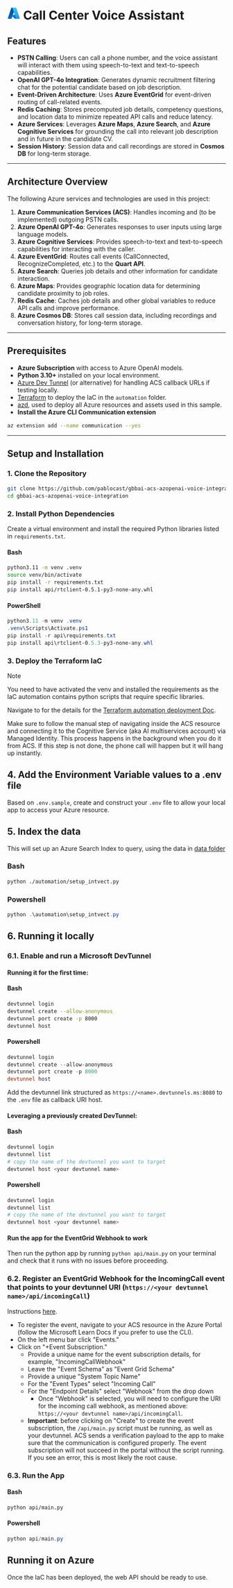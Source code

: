 # <img src="./utils/media/azure_logo.png" alt="Call Center Voice Assistant" style="width:30px;height:30px;"/> Call Center Voice Assistant 

## Features
- **PSTN Calling**: Users can call a phone number, and the voice assistant will interact with them using speech-to-text and text-to-speech capabilities.
- **OpenAI GPT-4o Integration**: Generates dynamic recruitment filtering chat for the potential candidate based on job description.
- **Event-Driven Architecture**: Uses **Azure EventGrid** for event-driven routing of call-related events.
- **Redis Caching**: Stores precomputed job details, competency questions, and location data to minimize repeated API calls and reduce latency.
- **Azure Services**: Leverages **Azure Maps**, **Azure Search**, and **Azure Cognitive Services** for grounding the call into relevant job description and in future in the candidate CV. 
- **Session History**: Session data and call recordings are stored in **Cosmos DB** for long-term storage.
---

## Architecture Overview
The following Azure services and technologies are used in this project:

1. **Azure Communication Services (ACS)**: Handles incoming and (to be implemented) outgoing PSTN calls.
2. **Azure OpenAI GPT-4o**: Generates responses to user inputs using large language models.
3. **Azure Cognitive Services**: Provides speech-to-text and text-to-speech capabilities for interacting with the caller.
4. **Azure EventGrid**: Routes call events (CallConnected, RecognizeCompleted, etc.) to the **Quart API**.
5. **Azure Search**: Queries job details and other information for candidate interaction.
6. **Azure Maps**: Provides geographic location data for determining candidate proximity to job roles.
7. **Redis Cache**: Caches job details and other global variables to reduce API calls and improve performance.
8. **Azure Cosmos DB**: Stores call session data, including recordings and conversation history, for long-term storage.
---

## Prerequisites
- **Azure Subscription** with access to Azure OpenAI models.  
- **Python 3.10+** installed on your local environment.  
- [Azure Dev Tunnel](https://learn.microsoft.com/en-us/azure/developer/dev-tunnels/get-started?tabs=windows) (or alternative) for handling ACS callback URLs if testing locally.  
- [Terraform](https://learn.microsoft.com/pt-br/azure/developer/terraform/get-started-windows-bash) to deploy the IaC in the `automation` folder.
- [azd](https://learn.microsoft.com/azure/developer/azure-developer-cli/install-azd), used to deploy all Azure resources and assets used in this sample.
- **Install the Azure CLI Communication extension**
```bash
az extension add --name communication --yes
```

---

## Setup and Installation
### 1. Clone the Repository
```bash
git clone https://github.com/pablocast/gbbai-acs-azopenai-voice-integration.git
cd gbbai-acs-azopenai-voice-integration
```

### 2. Install Python Dependencies
Create a virtual environment and install the required Python libraries listed in `requirements.txt`.

#### Bash
```bash
python3.11 -m venv .venv
source venv/bin/activate
pip install -r requirements.txt
pip install api/rtclient-0.5.1-py3-none-any.whl
```

#### PowerShell
```powershell
python3.11 -m venv .venv
.venv\Scripts\Activate.ps1
pip install -r api\requirements.txt
pip install api\rtclient-0.5.3-py3-none-any.whl
```

### 3. Deploy the Terraform IaC
> [!Note]
> You need to have activated the venv and installed the requirements as the IaC automation contains python scripts that require specific libraries.

Navigate to for the details for the [Terraform automation deployment Doc](automation/README.md).

Make sure to follow the manual step of navigating inside the ACS resource and connecting it to the Cognitive Service (aka AI multiservices account) via Managed Identity. This process happens in the background when you do it from ACS. If this step is not done, the phone call will happen but it will hang up instantly.

## 4. Add the Environment Variable values to a .env file
Based on `.env.sample`, create and construct your `.env` file to allow your local app to access your Azure resource.

## 5. Index the data
This will set up an Azure Search Index to query, using the data in [data folder](./data/)

### Bash
```bash
python ./automation/setup_intvect.py
```

### Powershell
```powershell
python .\automation\setup_intvect.py
```

## 6. Running it locally

### 6.1. Enable and run a Microsoft DevTunnel
#### Running it for the first time:

#### Bash
```bash
devtunnel login
devtunnel create --allow-anonymous
devtunnel port create -p 8000
devtunnel host
```

#### Powershell
```powershell
devtunnel login
devtunnel create --allow-anonymous
devtunnel port create -p 8000
devtunnel host
```

Add the devtunnel link structured as `https://<name>.devtunnels.ms:8080` to the `.env` file as callback URI host.

#### Leveraging a previously created DevTunnel:
#### Bash
```bash
devtunnel login
devtunnel list
# copy the name of the devtunnel you want to target
devtunnel host <your devtunnel name>
```

#### Powershell
```powershell
devtunnel login
devtunnel list
# copy the name of the devtunnel you want to target
devtunnel host <your devtunnel name>
```
#### Run the app for the EventGrid Webhook to work
Then run the python app by running `python api/main.py` on your terminal and check that it runs with no issues before proceeding.

### 6.2. Register an EventGrid Webhook for the IncomingCall event that points to your devtunnel URI (`https://<your devtunnel name>/api/incomingCall`)
Instructions [here](https://learn.microsoft.com/en-us/azure/communication-services/concepts/call-automation/incoming-call-notification).
  - To register the event, navigate to your ACS resource in the Azure Portal (follow the Microsoft Learn Docs if you prefer to use the CLI). 
  - On the left menu bar click "Events."
  - Click on "+Event Subscription."
    - Provide a unique name for the event subscription details, for example, "IncomingCallWebhook"
    - Leave the "Event Schema" as "Event Grid Schema"
    - Provide a unique "System Topic Name"
    - For the "Event Types" select "Incoming Call"
    - For the "Endpoint Details" select "Webhook" from the drop down
      - Once "Webhook" is selected, you will need to configure the URI for the incoming call webhook, as mentioned above: `https://<your devtunnel name>/api/incomingCall`.
    - **Important**: before clicking on "Create" to create the event subscription, the `/api/main.py` script must be running, as well as your devtunnel. ACS sends a verification payload to the app to make sure that the communication is configured properly. The event subscription will not succeed in the portal without the script running. If you see an error, this is most likely the root cause.

### 6.3. Run the App
#### Bash
```bash
python api/main.py
```

#### Powershell
```powershell
python api/main.py
```

## Running it on Azure
Once the IaC has been deployed, the web API should be ready to use.




